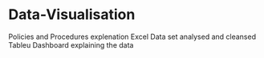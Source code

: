 # Data-Visualisation
Policies and Procedures explenation
Excel Data set analysed and cleansed
Tableu Dashboard explaining the data
